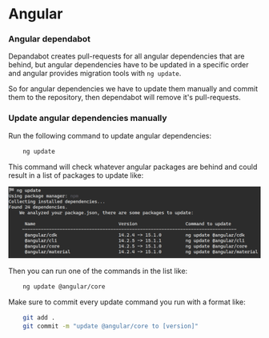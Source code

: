 # Angular

### Angular dependabot 

Depandabot creates pull-requests for all angular dependencies that are behind, but angular dependencies have to be updated in a specific order and angular provides migration tools with `ng update`.

So for angular dependencies we have to update them manually and commit them to the repository, then dependabot will remove it's pull-requests.

### Update angular dependencies manually

Run the following command to update angular dependencies:
```bash
    ng update 
```
This command will check whatever angular packages are behind and could result in a list of packages to update like:

![ng update](./attachments/ng-update.png)

Then you can run one of the commands in the list like:

```bash
    ng update @angular/core
```

Make sure to commit every update command you run with a format like:

```bash
    git add .
    git commit -m "update @angular/core to [version]"
```

